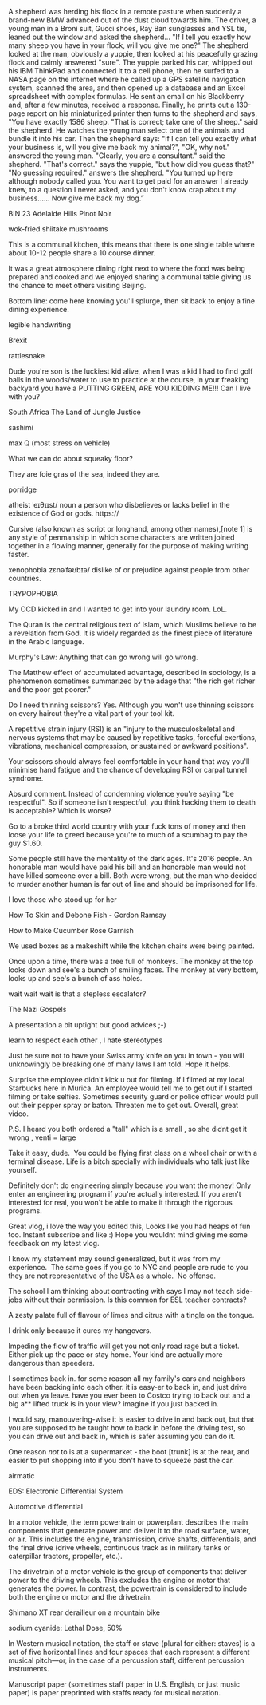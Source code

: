 A shepherd was herding his flock in a remote pasture when suddenly a
brand-new BMW advanced out of the dust cloud towards him. The driver, a
young man in a Broni suit, Gucci shoes, Ray Ban sunglasses and YSL tie,
leaned out the window and asked the shepherd... "If I tell you exactly how
many sheep you have in your flock, will you give me one?" The shepherd
looked at the man, obviously a yuppie, then looked at his peacefully
grazing flock and calmly answered "sure".
The yuppie parked his car, whipped out his IBM ThinkPad and connected it
to a cell phone, then he surfed to a NASA page on the internet where he
called up a GPS satellite navigation system, scanned the area, and then
opened up a database and an Excel spreadsheet with complex formulas. He
sent an email on his Blackberry and, after a few minutes, received a
response. Finally, he prints out a 130-page report on his miniaturized
printer then turns to the shepherd and says, "You have exactly 1586 sheep.
"That is correct; take one of the sheep." said the shepherd. He watches
the young man select one of the animals and bundle it into his car.
Then the shepherd says: "If I can tell you exactly what your business is,
will you give me back my animal?", "OK, why not." answered the young man.
"Clearly, you are a consultant." said the shepherd. "That's correct." says
the yuppie, "but how did you guess that?" "No guessing required." answers
the shepherd. "You turned up here although nobody called you. You want to
get paid for an answer I already knew, to a question I never asked, and
you don't know crap about my business...... Now give me back my dog.”


BIN 23 Adelaide Hills Pinot Noir


wok-fried shiitake mushrooms


This is a communal kitchen, this means that there is one single table where about 10-12 people share a 10 course dinner.


It was a great atmosphere dining right next to where the food was being prepared and cooked and we enjoyed sharing a communal table giving us the chance to meet others visiting Beijing.


Bottom line: come here knowing you'll splurge, then sit back to enjoy a fine dining experience. 


legible handwriting


Brexit


rattlesnake


Dude you're son is the luckiest kid alive, when I was a kid I had to find golf balls in the woods/water to use to practice at the course, in your freaking backyard you have a PUTTING GREEN, ARE YOU KIDDING ME!!! Can I live with you?﻿


South Africa The Land of Jungle Justice


sashimi


max Q (most stress on vehicle) 


What we can do about squeaky floor?﻿


They are foie gras of the sea, indeed they are.﻿


porridge


atheist ˈeɪθɪɪst/ noun
a person who disbelieves or lacks belief in the existence of God or gods. https://


Cursive (also known as script or longhand, among other names),[note 1] is any style of penmanship in which some characters are written joined together in a flowing manner, generally for the purpose of making writing faster.


xenophobia zɛnəˈfəʊbɪə/
dislike of or prejudice against people from other countries.


TRYPOPHOBIA


My OCD kicked in and I wanted to get into your laundry room. LoL.


The Quran is the central religious text of Islam, which Muslims believe to be a revelation from God. It is widely regarded as the finest piece of literature in the Arabic language.


Murphy's Law: Anything that can go wrong will go wrong.


The Matthew effect of accumulated advantage, described in sociology, is a phenomenon sometimes summarized by the adage that "the rich get richer and the poor get poorer."


Do I need thinning scissors?
Yes. Although you won't use thinning scissors on every haircut they're a vital part of your tool kit.


A repetitive strain injury (RSI) is an "injury to the musculoskeletal and nervous systems that may be caused by repetitive tasks, forceful exertions, vibrations, mechanical compression, or sustained or awkward positions".


Your scissors should always feel comfortable in your hand that way you'll minimise hand fatigue and the chance of developing RSI or carpal tunnel syndrome.


Absurd comment. Instead of condemning violence you're saying "be respectful". So if someone isn't respectful, you think hacking them to death is acceptable? Which is worse?﻿


Go to a broke third world country with your fuck tons of money and then loose your life to greed because you're to much of a scumbag to pay the guy $1.60.﻿


Some people still have the mentality of the dark ages. It's 2016 people. An honorable man would have paid his bill and an honorable man would not have killed someone over a bill. Both were wrong, but the man who decided to murder another human is far out of line and should be imprisoned for life.﻿


I love those who stood up for her﻿


How To Skin and Debone Fish - Gordon Ramsay 


How to Make Cucumber Rose Garnish 


We used boxes as a makeshift while the kitchen chairs were being painted.


Once upon a time, there was a tree full of monkeys. The monkey at the top looks down and see's a bunch of smiling faces. The monkey at very bottom, looks up and see's a bunch of ass holes.﻿


wait wait wait is that a stepless escalator?﻿


The Nazi Gospels


A presentation a bit uptight but good advices ;-)﻿


learn to respect each other , I hate stereotypes﻿


Just be sure not to have your Swiss army knife on you in town - you will unknowingly be breaking one of many laws I am told. Hope it helps. 


Surprise the employee didn't kick u out for filming. If I filmed at my local Starbucks here in Murica. An employee would tell me to get out if I started filming or take selfies. Sometimes security guard or police officer would pull out their pepper spray or baton. Threaten me to get out. Overall, great video.﻿


P.S. I heard you both ordered a "tall" which is a small , so she didnt get it wrong , venti = large﻿


Take it easy, dude.  You could be flying first class on a wheel chair or with a terminal disease. Life is a bitch specially with individuals who talk just like yourself.﻿


Definitely don't do engineering simply because you want the money! Only enter an engineering program if you're actually interested. If you aren't interested for real, you won't be able to make it through the rigorous programs.﻿


Great vlog, i love the way you edited this, Looks like you had heaps of fun too. Instant subscribe and like :) Hope you wouldnt mind giving me some feedback on my latest vlog.


I know my statement may sound generalized, but it was from my experience.  The same goes if you go to NYC and people are rude to you they are not representative of the USA as a whole.  No offense.﻿


The school I am thinking about contracting with says I may not teach side-jobs without their permission. Is this common for ESL teacher contracts?﻿


A zesty palate full of flavour of limes and citrus with a tingle on the tongue.


I drink only because it cures my hangovers.﻿


Impeding the flow of traffic will get you not only road rage but a ticket. Either pick up the pace or stay home. Your kind are actually more dangerous than speeders.


I sometimes back in. for some reason all my family's cars and neighbors have been backing into each other. it is easy-er to back in, and just drive out when ya leave. have you ever been to Costco trying to back out and a big a** lifted truck is in your view? imagine if you just backed in.


I would say, manouvering-wise it is easier to drive in and back out, but that you are supposed to be taught how to back in before the driving test, so you can drive out and back in, which is safer assuming you can do it.


One reason _not_ to is at a supermarket - the boot [trunk] is at the rear, and easier to put shopping into if you don't have to squeeze past the car.


airmatic


EDS: Electronic Differential System


Automotive differential


In a motor vehicle, the term powertrain or powerplant describes the main components that generate power and deliver it to the road surface, water, or air. This includes the engine, transmission, drive shafts, differentials, and the final drive (drive wheels, continuous track as in military tanks or caterpillar tractors, propeller, etc.).


The drivetrain of a motor vehicle is the group of components that deliver power to the driving wheels. This excludes the engine or motor that generates the power. In contrast, the powertrain is considered to include both the engine or motor and the drivetrain.


Shimano XT rear derailleur on a mountain bike


sodium cyanide: Lethal Dose, 50%


In Western musical notation, the staff or stave (plural for either: staves) is a set of five horizontal lines and four spaces that each represent a different musical pitch—or, in the case of a percussion staff, different percussion instruments.


Manuscript paper (sometimes staff paper in U.S. English, or just music paper) is paper preprinted with staffs ready for musical notation.


